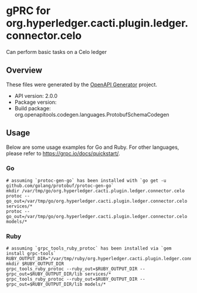 # gPRC for org.hyperledger.cacti.plugin.ledger.connector.celo

Can perform basic tasks on a Celo ledger

## Overview
These files were generated by the [OpenAPI Generator](https://openapi-generator.tech) project.

- API version: 2.0.0
- Package version: 
- Build package: org.openapitools.codegen.languages.ProtobufSchemaCodegen

## Usage

Below are some usage examples for Go and Ruby. For other languages, please refer to https://grpc.io/docs/quickstart/.

### Go
```
# assuming `protoc-gen-go` has been installed with `go get -u github.com/golang/protobuf/protoc-gen-go`
mkdir /var/tmp/go/org.hyperledger.cacti.plugin.ledger.connector.celo
protoc --go_out=/var/tmp/go/org.hyperledger.cacti.plugin.ledger.connector.celo services/*
protoc --go_out=/var/tmp/go/org.hyperledger.cacti.plugin.ledger.connector.celo models/*
```

### Ruby
```
# assuming `grpc_tools_ruby_protoc` has been installed via `gem install grpc-tools`
RUBY_OUTPUT_DIR="/var/tmp/ruby/org.hyperledger.cacti.plugin.ledger.connector.celo"
mkdir $RUBY_OUTPUT_DIR
grpc_tools_ruby_protoc --ruby_out=$RUBY_OUTPUT_DIR --grpc_out=$RUBY_OUTPUT_DIR/lib services/*
grpc_tools_ruby_protoc --ruby_out=$RUBY_OUTPUT_DIR --grpc_out=$RUBY_OUTPUT_DIR/lib models/*
```
